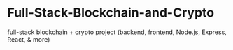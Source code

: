 # Full-Stack-Blockchain-and-Crypto
full-stack blockchain + crypto project (backend, frontend, Node.js, Express, React, &amp; more)
